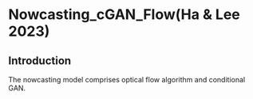 # Nowcasting_cGAN_Flow(Ha & Lee 2023)

## Introduction
The nowcasting model comprises optical flow algorithm and conditional GAN.

